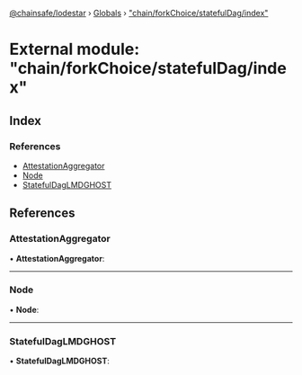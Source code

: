 [@chainsafe/lodestar](../README.md) › [Globals](../globals.md) › ["chain/forkChoice/statefulDag/index"](_chain_forkchoice_statefuldag_index_.md)

# External module: "chain/forkChoice/statefulDag/index"

## Index

### References

* [AttestationAggregator](_chain_forkchoice_statefuldag_index_.md#attestationaggregator)
* [Node](_chain_forkchoice_statefuldag_index_.md#node)
* [StatefulDagLMDGHOST](_chain_forkchoice_statefuldag_index_.md#statefuldaglmdghost)

## References

###  AttestationAggregator

• **AttestationAggregator**:

___

###  Node

• **Node**:

___

###  StatefulDagLMDGHOST

• **StatefulDagLMDGHOST**:
